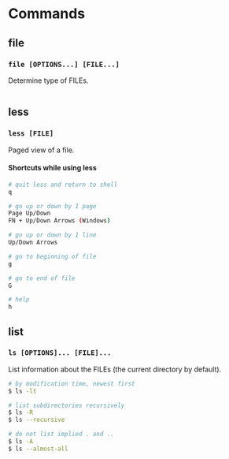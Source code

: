 # Commands

## file
### `file [OPTIONS...] [FILE...]`
Determine type of FILEs.
```bash
```

## less
### `less [FILE]`
Paged view of a file.
#### Shortcuts while using less
```bash
# quit less and return to shell
q

# go up or down by 1 page
Page Up/Down
FN + Up/Down Arrows (Windows)

# go up or down by 1 line
Up/Down Arrows

# go to beginning of file
g

# go to end of file
G

# help
h
```

## list
### `ls [OPTIONS]... [FILE]...`
List information about the FILEs (the current directory by default).
```bash
# by modification time, newest first
$ ls -lt

# list subdirectories recursively
$ ls -R
$ ls --recursive

# do not list implied . and ..
$ ls -A
$ ls --almost-all
```
